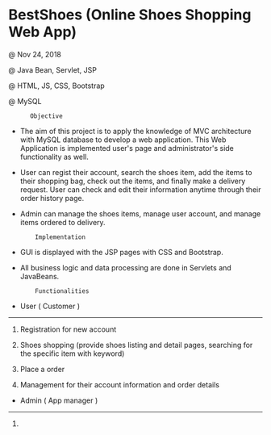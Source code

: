 # BestShoes (Online Shoes Shopping Web App)

@ Nov 24, 2018

@ Java Bean, Servlet, JSP

@ HTML, JS, CSS, Bootstrap

@ MySQL


          Objective

- The aim of this project is to apply the knowledge of MVC architecture with MySQL database to develop a web application.
This Web Application is implemented user's page and administrator's side functionality as well.

- User can regist their account, search the shoes item, add the items to their shopping bag, check out the items, and finally make a delivery request. User can check and edit their information anytime through their order history page. 

- Admin can manage the shoes items, manage user account, and manage items ordered to delivery.


          Implementation 

- GUI is displayed with the JSP pages with CSS and Bootstrap.

- All business logic and data processing are done in Servlets and JavaBeans.

    
          Functionalities

- User ( Customer ) 
---------------------------
1. Registration for new account

2. Shoes shopping (provide shoes listing and detail pages, searching for the specific item with keyword) 

3. Place a order 

4. Management for their account information and order details


- Admin ( App manager )
----------------------------------------
1. 
